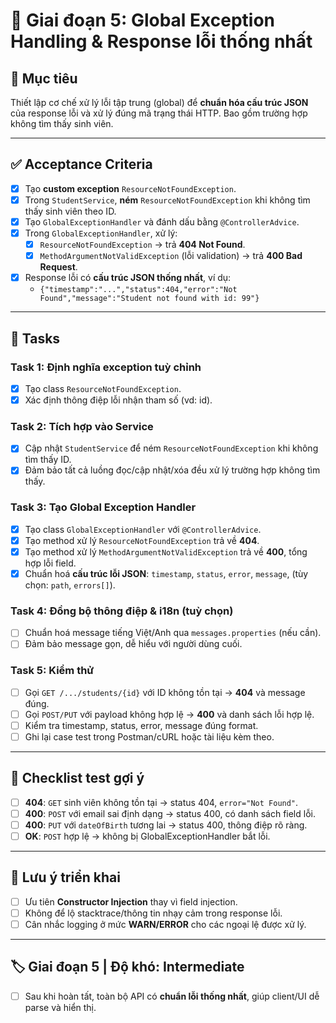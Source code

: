 # 📌 Giai đoạn 5: Global Exception Handling & Response lỗi thống nhất

## 🎯 Mục tiêu
Thiết lập cơ chế xử lý lỗi tập trung (global) để **chuẩn hóa cấu trúc JSON** của response lỗi và xử lý đúng mã trạng thái HTTP. Bao gồm trường hợp không tìm thấy sinh viên.

---

## ✅ Acceptance Criteria
- [x] Tạo **custom exception** `ResourceNotFoundException`.  
- [x] Trong `StudentService`, **ném** `ResourceNotFoundException` khi không tìm thấy sinh viên theo ID.  
- [x] Tạo `GlobalExceptionHandler` và đánh dấu bằng `@ControllerAdvice`.  
- [x] Trong `GlobalExceptionHandler`, xử lý:  
  - [x] `ResourceNotFoundException` → trả **404 Not Found**.  
  - [x] `MethodArgumentNotValidException` (lỗi validation) → trả **400 Bad Request**.  
- [x] Response lỗi có **cấu trúc JSON thống nhất**, ví dụ:  
  - `{"timestamp":"...","status":404,"error":"Not Found","message":"Student not found with id: 99"}`

---

## 📂 Tasks

### Task 1: Định nghĩa exception tuỳ chỉnh
- [x] Tạo class `ResourceNotFoundException`.  
- [x] Xác định thông điệp lỗi nhận tham số (vd: id).  

### Task 2: Tích hợp vào Service
- [x] Cập nhật `StudentService` để ném `ResourceNotFoundException` khi không tìm thấy ID.  
- [x] Đảm bảo tất cả luồng đọc/cập nhật/xóa đều xử lý trường hợp không tìm thấy.  

### Task 3: Tạo Global Exception Handler
- [x] Tạo class `GlobalExceptionHandler` với `@ControllerAdvice`.  
- [x] Tạo method xử lý `ResourceNotFoundException` trả về **404**.  
- [x] Tạo method xử lý `MethodArgumentNotValidException` trả về **400**, tổng hợp lỗi field.  
- [x] Chuẩn hoá **cấu trúc lỗi JSON**: `timestamp`, `status`, `error`, `message`, (tùy chọn: `path`, `errors[]`).  

### Task 4: Đồng bộ thông điệp & i18n (tuỳ chọn)
- [ ] Chuẩn hoá message tiếng Việt/Anh qua `messages.properties` (nếu cần).  
- [ ] Đảm bảo message gọn, dễ hiểu với người dùng cuối.  

### Task 5: Kiểm thử
- [ ] Gọi `GET /.../students/{id}` với ID không tồn tại → **404** và message đúng.  
- [ ] Gọi `POST/PUT` với payload không hợp lệ → **400** và danh sách lỗi hợp lệ.  
- [ ] Kiểm tra timestamp, status, error, message đúng format.  
- [ ] Ghi lại case test trong Postman/cURL hoặc tài liệu kèm theo.  

---

## 🧪 Checklist test gợi ý
- [ ] **404**: `GET` sinh viên không tồn tại → status 404, `error="Not Found"`.  
- [ ] **400**: `POST` với email sai định dạng → status 400, có danh sách field lỗi.  
- [ ] **400**: `PUT` với `dateOfBirth` tương lai → status 400, thông điệp rõ ràng.  
- [ ] **OK**: `POST` hợp lệ → không bị GlobalExceptionHandler bắt lỗi.  

---

## 📝 Lưu ý triển khai
- [ ] Ưu tiên **Constructor Injection** thay vì field injection.  
- [ ] Không để lộ stacktrace/thông tin nhạy cảm trong response lỗi.  
- [ ] Cân nhắc logging ở mức **WARN/ERROR** cho các ngoại lệ được xử lý.  

---

## 🏷️ Giai đoạn 5 | Độ khó: Intermediate
- [ ] Sau khi hoàn tất, toàn bộ API có **chuẩn lỗi thống nhất**, giúp client/UI dễ parse và hiển thị.
